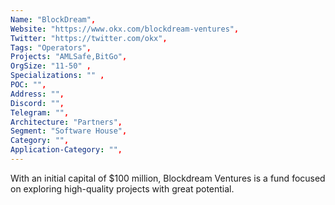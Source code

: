 ```yaml
--- 
Name: "BlockDream", 
Website: "https://www.okx.com/blockdream-ventures", 
Twitter: "https://twitter.com/okx", 
Tags: "Operators",
Projects: "AMLSafe,BitGo",
OrgSize: "11-50" ,
Specializations: "" ,
POC: "",
Address: "",
Discord: "",
Telegram: "",
Architecture: "Partners",
Segment: "Software House",
Category: "",
Application-Category: "",
--- 
```

<!--lang:en--> 
With an initial capital of $100 million, Blockdream Ventures is a fund focused on exploring high-quality projects with great potential.
<!--lang:es--] 
Con un capital inicial de $100 millones, Blockdream Ventures es un fondo enfocado en explorar proyectos de alta calidad y gran potencial.
<!--lang:de--] 
Mit einem Anfangskapital von 100 Millionen US-Dollar ist Blockdream Ventures ein Fonds, der sich auf die Erkundung hochwertiger Projekte mit großem Potenzial konzentriert.
<!--lang:fr--] 
Avec un capital initial de 100 millions de dollars, Blockdream Ventures est un fonds axé sur l'exploration de projets de haute qualité à fort potentiel.
<!--lang:pl--] 
Z kapitałem początkowym w wysokości 100 milionów dolarów Blockdream Ventures jest funduszem skoncentrowanym na eksploracji wysokiej jakości projektów o dużym potencjale.
<!--lang:uk--] 
З початковим капіталом у 100 мільйонів доларів Blockdream Ventures — це фонд, який зосереджений на дослідженні високоякісних проектів із великим потенціалом.
[!--lang:*--> 
